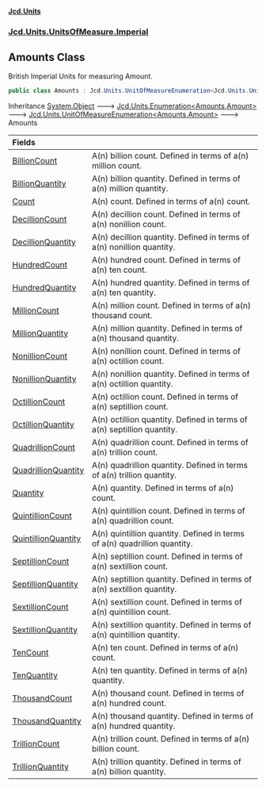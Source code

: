 #### [Jcd.Units](index.md 'index')
### [Jcd.Units.UnitsOfMeasure.Imperial](Jcd.Units.UnitsOfMeasure.Imperial.md 'Jcd.Units.UnitsOfMeasure.Imperial')

## Amounts Class

British Imperial Units for measuring Amount.

```csharp
public class Amounts : Jcd.Units.UnitOfMeasureEnumeration<Jcd.Units.UnitsOfMeasure.Imperial.Amounts, Jcd.Units.UnitTypes.Amount>
```

Inheritance [System.Object](https://docs.microsoft.com/en-us/dotnet/api/System.Object 'System.Object') &#129106; [Jcd.Units.Enumeration&lt;](Enumeration_TEnumeration,T_.md 'Jcd.Units.Enumeration<TEnumeration,T>')[Amounts](Amounts.md 'Jcd.Units.UnitsOfMeasure.Imperial.Amounts')[,](Enumeration_TEnumeration,T_.md 'Jcd.Units.Enumeration<TEnumeration,T>')[Amount](Amount.md 'Jcd.Units.UnitTypes.Amount')[&gt;](Enumeration_TEnumeration,T_.md 'Jcd.Units.Enumeration<TEnumeration,T>') &#129106; [Jcd.Units.UnitOfMeasureEnumeration&lt;](UnitOfMeasureEnumeration_TEnumeration,T_.md 'Jcd.Units.UnitOfMeasureEnumeration<TEnumeration,T>')[Amounts](Amounts.md 'Jcd.Units.UnitsOfMeasure.Imperial.Amounts')[,](UnitOfMeasureEnumeration_TEnumeration,T_.md 'Jcd.Units.UnitOfMeasureEnumeration<TEnumeration,T>')[Amount](Amount.md 'Jcd.Units.UnitTypes.Amount')[&gt;](UnitOfMeasureEnumeration_TEnumeration,T_.md 'Jcd.Units.UnitOfMeasureEnumeration<TEnumeration,T>') &#129106; Amounts

| Fields | |
| :--- | :--- |
| [BillionCount](Amounts.BillionCount.md 'Jcd.Units.UnitsOfMeasure.Imperial.Amounts.BillionCount') | A(n) billion count. Defined in terms of a(n) million count. |
| [BillionQuantity](Amounts.BillionQuantity.md 'Jcd.Units.UnitsOfMeasure.Imperial.Amounts.BillionQuantity') | A(n) billion quantity. Defined in terms of a(n) million quantity. |
| [Count](Amounts.Count.md 'Jcd.Units.UnitsOfMeasure.Imperial.Amounts.Count') | A(n) count. Defined in terms of a(n)  count. |
| [DecillionCount](Amounts.DecillionCount.md 'Jcd.Units.UnitsOfMeasure.Imperial.Amounts.DecillionCount') | A(n) decillion count. Defined in terms of a(n) nonillion count. |
| [DecillionQuantity](Amounts.DecillionQuantity.md 'Jcd.Units.UnitsOfMeasure.Imperial.Amounts.DecillionQuantity') | A(n) decillion quantity. Defined in terms of a(n) nonillion quantity. |
| [HundredCount](Amounts.HundredCount.md 'Jcd.Units.UnitsOfMeasure.Imperial.Amounts.HundredCount') | A(n) hundred count. Defined in terms of a(n) ten count. |
| [HundredQuantity](Amounts.HundredQuantity.md 'Jcd.Units.UnitsOfMeasure.Imperial.Amounts.HundredQuantity') | A(n) hundred quantity. Defined in terms of a(n) ten quantity. |
| [MillionCount](Amounts.MillionCount.md 'Jcd.Units.UnitsOfMeasure.Imperial.Amounts.MillionCount') | A(n) million count. Defined in terms of a(n) thousand count. |
| [MillionQuantity](Amounts.MillionQuantity.md 'Jcd.Units.UnitsOfMeasure.Imperial.Amounts.MillionQuantity') | A(n) million quantity. Defined in terms of a(n) thousand quantity. |
| [NonillionCount](Amounts.NonillionCount.md 'Jcd.Units.UnitsOfMeasure.Imperial.Amounts.NonillionCount') | A(n) nonillion count. Defined in terms of a(n) octillion count. |
| [NonillionQuantity](Amounts.NonillionQuantity.md 'Jcd.Units.UnitsOfMeasure.Imperial.Amounts.NonillionQuantity') | A(n) nonillion quantity. Defined in terms of a(n) octillion quantity. |
| [OctillionCount](Amounts.OctillionCount.md 'Jcd.Units.UnitsOfMeasure.Imperial.Amounts.OctillionCount') | A(n) octillion count. Defined in terms of a(n) septillion count. |
| [OctillionQuantity](Amounts.OctillionQuantity.md 'Jcd.Units.UnitsOfMeasure.Imperial.Amounts.OctillionQuantity') | A(n) octillion quantity. Defined in terms of a(n) septillion quantity. |
| [QuadrillionCount](Amounts.QuadrillionCount.md 'Jcd.Units.UnitsOfMeasure.Imperial.Amounts.QuadrillionCount') | A(n) quadrillion count. Defined in terms of a(n) trillion count. |
| [QuadrillionQuantity](Amounts.QuadrillionQuantity.md 'Jcd.Units.UnitsOfMeasure.Imperial.Amounts.QuadrillionQuantity') | A(n) quadrillion quantity. Defined in terms of a(n) trillion quantity. |
| [Quantity](Amounts.Quantity.md 'Jcd.Units.UnitsOfMeasure.Imperial.Amounts.Quantity') | A(n) quantity. Defined in terms of a(n)  count. |
| [QuintillionCount](Amounts.QuintillionCount.md 'Jcd.Units.UnitsOfMeasure.Imperial.Amounts.QuintillionCount') | A(n) quintillion count. Defined in terms of a(n) quadrillion count. |
| [QuintillionQuantity](Amounts.QuintillionQuantity.md 'Jcd.Units.UnitsOfMeasure.Imperial.Amounts.QuintillionQuantity') | A(n) quintillion quantity. Defined in terms of a(n) quadrillion quantity. |
| [SeptillionCount](Amounts.SeptillionCount.md 'Jcd.Units.UnitsOfMeasure.Imperial.Amounts.SeptillionCount') | A(n) septillion count. Defined in terms of a(n) sextillion count. |
| [SeptillionQuantity](Amounts.SeptillionQuantity.md 'Jcd.Units.UnitsOfMeasure.Imperial.Amounts.SeptillionQuantity') | A(n) septillion quantity. Defined in terms of a(n) sextillion quantity. |
| [SextillionCount](Amounts.SextillionCount.md 'Jcd.Units.UnitsOfMeasure.Imperial.Amounts.SextillionCount') | A(n) sextillion count. Defined in terms of a(n) quintillion count. |
| [SextillionQuantity](Amounts.SextillionQuantity.md 'Jcd.Units.UnitsOfMeasure.Imperial.Amounts.SextillionQuantity') | A(n) sextillion quantity. Defined in terms of a(n) quintillion quantity. |
| [TenCount](Amounts.TenCount.md 'Jcd.Units.UnitsOfMeasure.Imperial.Amounts.TenCount') | A(n) ten count. Defined in terms of a(n)  count. |
| [TenQuantity](Amounts.TenQuantity.md 'Jcd.Units.UnitsOfMeasure.Imperial.Amounts.TenQuantity') | A(n) ten quantity. Defined in terms of a(n)  quantity. |
| [ThousandCount](Amounts.ThousandCount.md 'Jcd.Units.UnitsOfMeasure.Imperial.Amounts.ThousandCount') | A(n) thousand count. Defined in terms of a(n) hundred count. |
| [ThousandQuantity](Amounts.ThousandQuantity.md 'Jcd.Units.UnitsOfMeasure.Imperial.Amounts.ThousandQuantity') | A(n) thousand quantity. Defined in terms of a(n) hundred quantity. |
| [TrillionCount](Amounts.TrillionCount.md 'Jcd.Units.UnitsOfMeasure.Imperial.Amounts.TrillionCount') | A(n) trillion count. Defined in terms of a(n) billion count. |
| [TrillionQuantity](Amounts.TrillionQuantity.md 'Jcd.Units.UnitsOfMeasure.Imperial.Amounts.TrillionQuantity') | A(n) trillion quantity. Defined in terms of a(n) billion quantity. |
